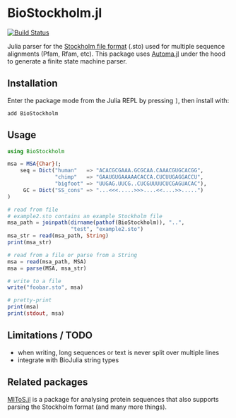 # BioStockholm.jl

[![Build Status](https://github.com/marcom/BioStockholm.jl/actions/workflows/CI.yml/badge.svg?branch=main)](https://github.com/marcom/BioStockholm.jl/actions/workflows/CI.yml?query=branch%3Amain)

Julia parser for the [Stockholm file
format](https://en.wikipedia.org/wiki/Stockholm_format) (.sto) used
for multiple sequence alignments (Pfam, Rfam, etc).  This package uses
[Automa.jl](https://github.com/BioJulia/Automa.jl) under the hood to
generate a finite state machine parser.


## Installation

Enter the package mode from the Julia REPL by pressing `]`, then
install with:

```
add BioStockholm
```


## Usage

```julia
using BioStockholm

msa = MSA{Char}(;
    seq = Dict("human"   => "ACACGCGAAA.GCGCAA.CAAACGUGCACGG",
               "chimp"   => "GAAUGUGAAAAACACCA.CUCUUGAGGACCU",
               "bigfoot" => "UUGAG.UUCG..CUCGUUUUCUCGAGUACAC"),
     GC = Dict("SS_cons" => "...<<<.....>>>....<<....>>.....")
)

# read from file
# example2.sto contains an example Stockholm file
msa_path = joinpath(dirname(pathof(BioStockholm)), "..",
                    "test", "example2.sto")
msa_str = read(msa_path, String)
print(msa_str)

# read from a file or parse from a String
msa = read(msa_path, MSA)
msa = parse(MSA, msa_str)

# write to a file
write("foobar.sto", msa)

# pretty-print
print(msa)
print(stdout, msa)
```


## Limitations / TODO
- when writing, long sequences or text is never split over multiple lines
- integrate with BioJulia string types


## Related packages

[MIToS.jl](https://github.com/diegozea/MIToS.jl) is a package for
analysing protein sequences that also supports parsing the Stockholm
format (and many more things).
